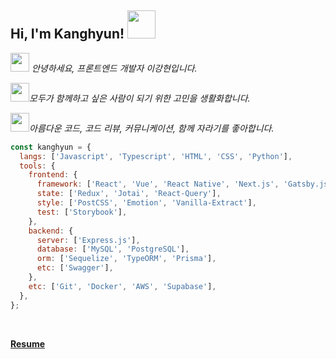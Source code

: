 ## Hi, I'm Kanghyun! <img src="https://media.giphy.com/media/VgCDAzcKvsR6OM0uWg/giphy.gif" width="45"> 

<img src="https://media.giphy.com/media/WUlplcMpOCEmTGBtBW/giphy.gif" width="30"> <em>안녕하세요, 프론트엔드 개발자 이강현입니다.</em>


<img src="https://media.giphy.com/media/LnQjpWaON8nhr21vNW/giphy.gif" width="30"><em>모두가 함께하고 싶은 사람이 되기 위한 고민을 생활화합니다.</em>

<img src="https://media.giphy.com/media/mGcNjsfWAjY5AEZNw6/giphy.gif" width="30"><em>아름다운 코드, 코드 리뷰, 커뮤니케이션, 함께 자라기를 좋아합니다.</em>

```js
const kanghyun = {
  langs: ['Javascript', 'Typescript', 'HTML', 'CSS', 'Python'],
  tools: {
    frontend: {
      framework: ['React', 'Vue', 'React Native', 'Next.js', 'Gatsby.js'],
      state: ['Redux', 'Jotai', 'React-Query'],
      style: ['PostCSS', 'Emotion', 'Vanilla-Extract'],
      test: ['Storybook'],
    },
    backend: {
      server: ['Express.js'],
      database: ['MySQL', 'PostgreSQL'],
      orm: ['Sequelize', 'TypeORM', 'Prisma'],
      etc: ['Swagger'],
    },
    etc: ['Git', 'Docker', 'AWS', 'Supabase'],
  },
};
```
</br>

**[Resume](https://kanghyun98.notion.site)**
